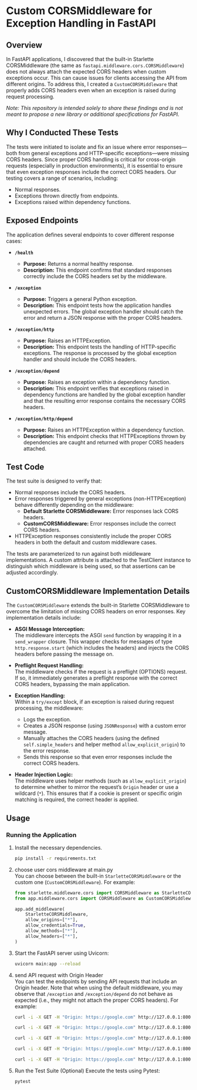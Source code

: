 # Custom CORSMiddleware for Exception Handling in FastAPI

## Overview

In FastAPI applications, I discovered that the built-in Starlette CORSMiddleware (the same as `fastapi.middleware.cors.CORSMiddleware`) does not always attach the expected CORS headers when custom exceptions occur. This can cause issues for clients accessing the API from different origins. To address this, I created a `CustomCORSMiddleware` that properly adds CORS headers even when an exception is raised during request processing.

*Note: This repository is intended solely to share these findings and is not meant to propose a new library or additional specifications for FastAPI.*

## Why I Conducted These Tests

The tests were initiated to isolate and fix an issue where error responses—both from general exceptions and HTTP-specific exceptions—were missing CORS headers. Since proper CORS handling is critical for cross-origin requests (especially in production environments), it is essential to ensure that even exception responses include the correct CORS headers. Our testing covers a range of scenarios, including:
- Normal responses.
- Exceptions thrown directly from endpoints.
- Exceptions raised within dependency functions.

## Exposed Endpoints

The application defines several endpoints to cover different response cases:

- **`/health`**  
  - **Purpose:** Returns a normal healthy response.  
  - **Description:** This endpoint confirms that standard responses correctly include the CORS headers set by the middleware.

- **`/exception`**  
  - **Purpose:** Triggers a general Python exception.  
  - **Description:** This endpoint tests how the application handles unexpected errors. The global exception handler should catch the error and return a JSON response with the proper CORS headers.

- **`/exception/http`**  
  - **Purpose:** Raises an HTTPException.  
  - **Description:** This endpoint tests the handling of HTTP-specific exceptions. The response is processed by the global exception handler and should include the CORS headers.

- **`/exception/depend`**  
  - **Purpose:** Raises an exception within a dependency function.  
  - **Description:** This endpoint verifies that exceptions raised in dependency functions are handled by the global exception handler and that the resulting error response contains the necessary CORS headers.

- **`/exception/http/depend`**  
  - **Purpose:** Raises an HTTPException within a dependency function.  
  - **Description:** This endpoint checks that HTTPExceptions thrown by dependencies are caught and returned with proper CORS headers attached.

## Test Code

The test suite is designed to verify that:
- Normal responses include the CORS headers.
- Error responses triggered by general exceptions (non-HTTPException) behave differently depending on the middleware:
  - **Default Starlette CORSMiddleware:** Error responses lack CORS headers.
  - **CustomCORSMiddleware:** Error responses include the correct CORS headers.
- HTTPException responses consistently include the proper CORS headers in both the default and custom middleware cases.

The tests are parameterized to run against both middleware implementations. A custom attribute is attached to the TestClient instance to distinguish which middleware is being used, so that assertions can be adjusted accordingly.

## CustomCORSMiddleware Implementation Details

The `CustomCORSMiddleware` extends the built-in Starlette CORSMiddleware to overcome the limitation of missing CORS headers on error responses. Key implementation details include:

- **ASGI Message Interception:**  
  The middleware intercepts the ASGI `send` function by wrapping it in a `send_wrapper` closure. This wrapper checks for messages of type `http.response.start` (which includes the headers) and injects the CORS headers before passing the message on.

- **Preflight Request Handling:**  
  The middleware checks if the request is a preflight (OPTIONS) request. If so, it immediately generates a preflight response with the correct CORS headers, bypassing the main application.

- **Exception Handling:**  
  Within a `try/except` block, if an exception is raised during request processing, the middleware:
  - Logs the exception.
  - Creates a JSON response (using `JSONResponse`) with a custom error message.
  - Manually attaches the CORS headers (using the defined `self.simple_headers` and helper method `allow_explicit_origin`) to the error response.
  - Sends this response so that even error responses include the correct CORS headers.

- **Header Injection Logic:**  
  The middleware uses helper methods (such as `allow_explicit_origin`) to determine whether to mirror the request’s `Origin` header or use a wildcard (`*`). This ensures that if a cookie is present or specific origin matching is required, the correct header is applied.

## Usage

### Running the Application

1. Install the necessary dependencies.
    ```bash
    pip install -r requirements.txt
    ```

2. choose user cors middleware at main.py </br>
You can choose between the built-in `StarletteCORSMiddleware` or the custom one (`CustomCORSMiddleware`). For example:

    ```python
    from starlette.middleware.cors import CORSMiddleware as StarletteCORSMiddleware
    from app.middleware.cors import CORSMiddleware as CustomCORSMiddleware

    app.add_middleware(
        StarletteCORSMiddleware,
        allow_origins=["*"],
        allow_credentials=True,
        allow_methods=["*"],
        allow_headers=["*"],
    )
    ```

3. Start the FastAPI server using Uvicorn:
   ```bash
   uvicorn main:app --reload
    ```

4. send API request with Origin Header<br/>
You can test the endpoints by sending API requests that include an Origin header. Note that when using the default middleware, you may observe that `/exception` and `/exception/depend` do not behave as expected (i.e., they might not attach the proper CORS headers). For example:

    ```bash
    curl -i -X GET -H "Origin: https://google.com" http://127.0.0.1:8000/health

    curl -i -X GET -H "Origin: https://google.com" http://127.0.0.1:8000/exception

    curl -i -X GET -H "Origin: https://google.com" http://127.0.0.1:8000/exception/http

    curl -i -X GET -H "Origin: https://google.com" http://127.0.0.1:8000/exception/depend

    curl -i -X GET -H "Origin: https://google.com" http://127.0.0.1:8000/exception/http/depend 
    ```

5. Run the Test Suite (Optional)
Execute the tests using Pytest:

    ```bash
    pytest
    ```
